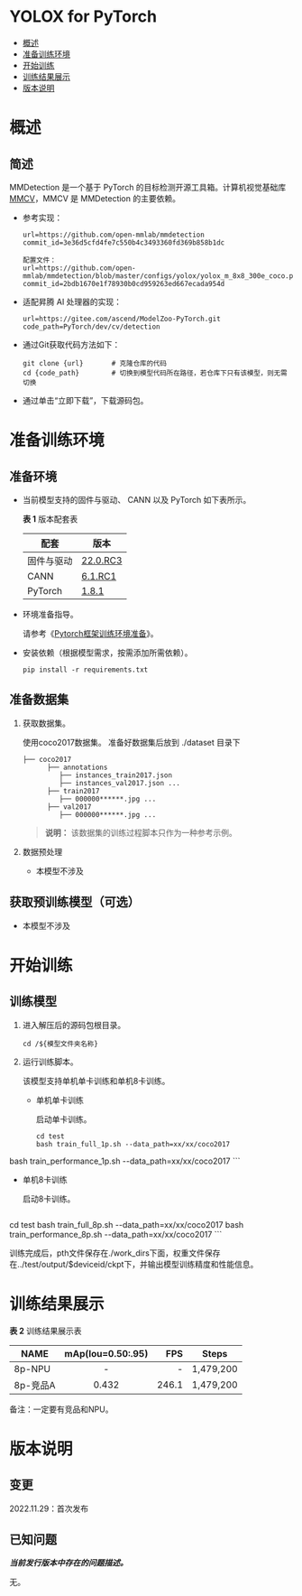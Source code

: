 # YOLOX for PyTorch

-   [概述](概述.md)
-   [准备训练环境](准备训练环境.md)
-   [开始训练](开始训练.md)
-   [训练结果展示](训练结果展示.md)
-   [版本说明](版本说明.md)


# 概述

## 简述

MMDetection 是一个基于 PyTorch 的目标检测开源工具箱。计算机视觉基础库 [MMCV](https://github.com/open-mmlab/mmcv)，MMCV 是 MMDetection 的主要依赖。

- 参考实现：

  ```
  url=https://github.com/open-mmlab/mmdetection
  commit_id=3e36d5cfd4fe7c550b4c3493360fd369b858b1dc
  
  配置文件：
  url=https://github.com/open-mmlab/mmdetection/blob/master/configs/yolox/yolox_m_8x8_300e_coco.py
  commit_id=2bdb1670e1f78930b0cd959263ed667ecada954d
  ```

- 适配昇腾 AI 处理器的实现：

  ```
  url=https://gitee.com/ascend/ModelZoo-PyTorch.git
  code_path=PyTorch/dev/cv/detection
  ```
  
- 通过Git获取代码方法如下：

  ```
  git clone {url}       # 克隆仓库的代码
  cd {code_path}        # 切换到模型代码所在路径，若仓库下只有该模型，则无需切换
  ```
  
- 通过单击“立即下载”，下载源码包。

# 准备训练环境

## 准备环境

- 当前模型支持的固件与驱动、 CANN 以及 PyTorch 如下表所示。

  **表 1**  版本配套表

  | 配套        | 版本                                                         |
  | ---------- | ------------------------------------------------------------ |
  | 固件与驱动   | [22.0.RC3](https://www.hiascend.com/hardware/firmware-drivers?tag=commercial) |
  | CANN       | [6.1.RC1](https://www.hiascend.com/software/cann/commercial?version=6.1.RC1) |
  | PyTorch    | [1.8.1](https://gitee.com/ascend/pytorch/tree/master/)|

- 环境准备指导。

  请参考《[Pytorch框架训练环境准备](https://www.hiascend.com/document/detail/zh/ModelZoo/pytorchframework/ptes)》。
  
- 安装依赖（根据模型需求，按需添加所需依赖）。

  ```
  pip install -r requirements.txt
  ```
  


## 准备数据集

1. 获取数据集。

   使用coco2017数据集。
   准备好数据集后放到 ./dataset 目录下

   ```
   ├── coco2017
         ├── annotations               
         	├── instances_train2017.json
         	├── instances_val2017.json ...
         ├── train2017
         	├── 000000******.jpg ...
         ├── val2017
         	├── 000000******.jpg ...
   ```

   > **说明：** 
   >该数据集的训练过程脚本只作为一种参考示例。

2. 数据预处理
    
    - 本模型不涉及

## 获取预训练模型（可选）

- 本模型不涉及

# 开始训练

## 训练模型

1. 进入解压后的源码包根目录。

   ```
   cd /${模型文件夹名称} 
   ```

2. 运行训练脚本。

   该模型支持单机单卡训练和单机8卡训练。

   - 单机单卡训练

     启动单卡训练。

     ```
     cd test
     bash train_full_1p.sh --data_path=xx/xx/coco2017
  bash train_performance_1p.sh --data_path=xx/xx/coco2017
     ```

   - 单机8卡训练

     启动8卡训练。
   
     ```
  cd test
     bash train_full_8p.sh --data_path=xx/xx/coco2017 
  bash train_performance_8p.sh --data_path=xx/xx/coco2017
     ```
   
   训练完成后，pth文件保存在./work_dirs下面，权重文件保存在../test/output/$deviceid/ckpt下，并输出模型训练精度和性能信息。
   

# 训练结果展示

**表 2**  训练结果展示表

| NAME     | mAp(Iou=0.50:.95) |  FPS | Steps     |
| -------  | :---:  | ---: | :----:    |
| 8p-NPU   | -  | - | 1,479,200 |
| 8p-竞品A |       0.432       | 246.1 | 1,479,200 |

备注：一定要有竞品和NPU。

# 版本说明

## 变更

2022.11.29：首次发布

## 已知问题

**_当前发行版本中存在的问题描述。_**

无。











